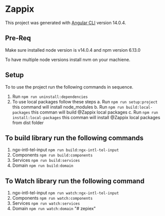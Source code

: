 # Zappix

This project was generated with [Angular CLI](https://github.com/angular/angular-cli) version 14.0.4.

## Pre-Req
Make sure installed node version is v14.0.4 and npm version 6.13.0

To have multiple node versions install nvm on your machiene.

## Setup
To to use the project run the following commands in sequence.

1.  Run `npm run uninstall:dependencies`
2.  To use local packages follow these steps
    a.  Run `npm run setup:project` this command will install node_modules
    b.  Run `npm run build:local-packages` this comman will build @Zappix local packages
    c.  Run `npm run install:local-packages` this comman will install @Zappix local packages from dist folder

## To build library run the following commands
1. ngx-intl-tel-input `npm run build:ngx-intl-tel-input`
2. Components `npm run build:components`
3. Services `npm run build:services`
4. Domain `npm run build:domain`


## To Watch library run the following command
1. ngx-intl-tel-input `npm run watch:ngx-intl-tel-input`
2. Components `npm run watch:components`
3. Services `npm run watch:services`
4. Domain `npm run watch:domain`
"# zepiex" 
